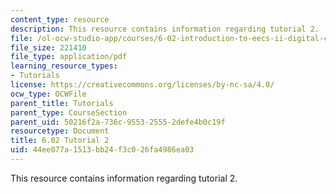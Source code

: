 ```yaml
---
content_type: resource
description: This resource contains information regarding tutorial 2.
file: /ol-ocw-studio-app/courses/6-02-introduction-to-eecs-ii-digital-communication-systems-fall-2012/44ee077a1513bb24f3c026fa4986ea03_MIT6_02F12_tutor02.pdf
file_size: 221410
file_type: application/pdf
learning_resource_types:
- Tutorials
license: https://creativecommons.org/licenses/by-nc-sa/4.0/
ocw_type: OCWFile
parent_title: Tutorials
parent_type: CourseSection
parent_uid: 50216f2a-736c-9553-2555-2defe4b0c19f
resourcetype: Document
title: 6.02 Tutorial 2
uid: 44ee077a-1513-bb24-f3c0-26fa4986ea03
---
```

This resource contains information regarding tutorial 2.